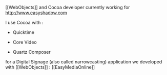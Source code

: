 

[[WebObjects]] and Cocoa developer currently working for http://www.easyshadow.com

I use Cocoa with :

- Quicktime

- Core Video

- Quartz Composer

for a Digital Signage (also called narrowcasting) application we developed with [[WebObjects]] : [[EasyMediaOnline]]